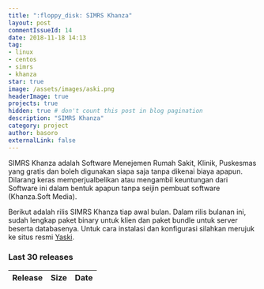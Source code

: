 ```yaml
---
title: ":floppy_disk: SIMRS Khanza"
layout: post
commentIssueId: 14 
date: 2018-11-18 14:13
tag:
- linux
- centos
- simrs
- khanza
star: true
image: /assets/images/aski.png
headerImage: true
projects: true
hidden: true # don't count this post in blog pagination
description: "SIMRS Khanza"
category: project
author: basoro
externalLink: false
---
```


SIMRS Khanza adalah Software Menejemen Rumah Sakit, Klinik, Puskesmas yang gratis dan boleh digunakan siapa saja tanpa dikenai
biaya apapun. Dilarang keras memperjualbelikan atau mengambil keuntungan dari Software ini dalam bentuk apapun tanpa seijin pembuat software (Khanza.Soft Media).

Berikut adalah rilis SIMRS Khanza tiap awal bulan. Dalam rilis bulanan ini, sudah lengkap paket binary untuk klien dan paket bundle untuk server beserta databasenya. Untuk cara instalasi dan konfigurasi silahkan merujuk ke situs resmi <a href="https://www.yaski.or.is" target="_blank">Yaski</a>.

<h3>Last 30 releases<span class="total-downloads"></span></h3>
<table class="table-downloads">
  <thead>
    <tr>
      <th>Release</th>
      <th>Size</th>
      <!--<th>Count</th>-->
      <th class="none">Date</th>
      <!--<th>Active days</th>-->
    </tr>
  </thead>
  <tbody>
  </tbody>
</table>
<script src="https://ajax.googleapis.com/ajax/libs/jquery/3.1.1/jquery.min.js"></script>
<script src="https://cdnjs.cloudflare.com/ajax/libs/moment.js/2.22.2/moment.js"></script>
<script src="/assets/js/simrs-khanza.js"></script>
